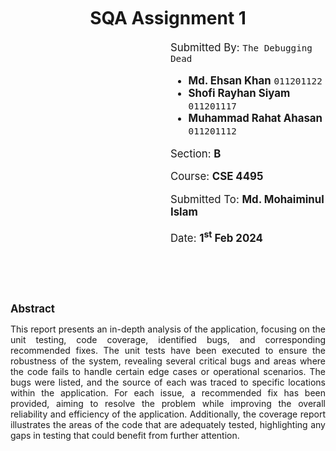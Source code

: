 <html lang="en">
<head>
    <meta charset="UTF-8">
    <meta name="viewport" content="width=device-width, initial-scale=1.0">
    <style>
        .cover-page {
            text-align: center;
            margin-top: 50px;
        }
        .title {
            font-size: 2em;
            font-weight: bold;
        }
        .subtitle {
            font-size: 1.5em;
            margin-bottom: 40px;
        }
        .info {
            margin-top: 20px;
            font-size: 1.2em;
        }
        .abstract {
            margin-top: 50px;
            font-size: 1em;
            padding-top: 20px;
        }
    </style>
</head>
<body>
    <div class="cover-page">
        <h1 class="title">SQA Assignment 1</h1>
        <div class="info" style="text-align: left; margin-left: 16rem">
            <p>Submitted By: <code>The Debugging Dead</code><br/>
            <ul>
              <li>
                <strong>Md. Ehsan Khan</strong> <code>011201122</code>
              </li>
              <li>
                <strong>Shofi Rayhan Siyam</strong> <code>011201117</code>
              </li>
              <li>
                <strong>Muhammad Rahat Ahasan</strong> <code>011201112</code>
              </li>
            </ul>
            <p>Section: <strong>B</strong></p>
            <p>Course: <strong>CSE 4495</strong></p>
            <p>Submitted To: <strong>Md. Mohaiminul Islam</strong></p>
            <p>Date: <strong>1<sup>st</sup> Feb 2024</strong></p>
        </div>
    </div>
    <div class="abstract">
        <h1 style="font-size: 1.2em;"><strong>Abstract</strong></h1>
        <p align="justify">This report presents an in-depth analysis of the application, focusing on the unit testing, code coverage, identified bugs, and corresponding recommended fixes. The unit tests have been executed to ensure the robustness of the system, revealing several critical bugs and areas where the code fails to handle certain edge cases or operational scenarios. The bugs were listed, and the source of each was traced to specific locations within the application. For each issue, a recommended fix has been provided, aiming to resolve the problem while improving the overall reliability and efficiency of the application. Additionally, the coverage report illustrates the areas of the code that are adequately tested, highlighting any gaps in testing that could benefit from further attention.</p>
    </div>
</body>
</html>

<br/>
<br/>
<br/>
<br/>
<br/>
<br/>
<br/>
<br/>
<br/>
<br/>
<br/>
<br/>
<br/>